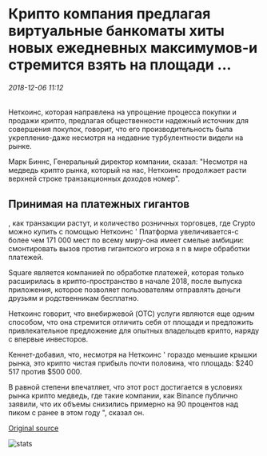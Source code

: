 # Крипто компания предлагая виртуальные банкоматы хиты новых ежедневных максимумов-и стремится взять на площади ...

###### 2018-12-06 11:12

Неткоинс, которая направлена на упрощение процесса покупки и продажи крипто, предлагая общественности надежный источник для совершения покупок, говорит, что его производительность была укрепление-даже несмотря на недавние турбулентности видели на рынке.

Марк Биннс, Генеральный директор компании, сказал: "Несмотря на медведь крипто рынка, который на нас, Неткоинс продолжает расти верхней строке транзакционных доходов номер".

## Принимая на платежных гигантов

, как транзакции растут, и количество розничных торговцев, где Crypto можно купить с помощью Неткоинс ' Платформа увеличивается-с более чем 171 000 мест по всему миру-она имеет смелые амбиции: смонтировать вызов против гигантского игрока я n в мире обработки платежей.

Square является компанией по обработке платежей, которая только расширилась в крипто-пространство в начале 2018, после выпуска приложения, которое позволяет пользователям отправлять деньги друзьям и родственникам бесплатно.

Неткоинс говорит, что внебиржевой (OTC) услуги являются еще одним способом, что она стремится отличить себя от площади и предложить привлекательное предложение для опытных владельцев крипто, наряду с впервые инвесторов.

Кеннет-добавил, что, несмотря на Неткоинс ' гораздо меньшие крышки рынка, это крипто чистая прибыль почти половина, что площадь: $240 517 против $500 000.

В равной степени впечатляет, что этот рост достигается в условиях рынка крипто медведь, где такие компании, как Binance публично заявили, что их объемы снизились примерно на 90 процентов над пиком с ранее в этом году ", сказал он.

[Original source](https://cointelegraph.com/news/crypto-company-offering-virtual-atms-hits-new-daily-highs-and-aims-to-take-on-square)

![stats](https://c.statcounter.com/11760860/0/a89fa40b/1/ "stats")